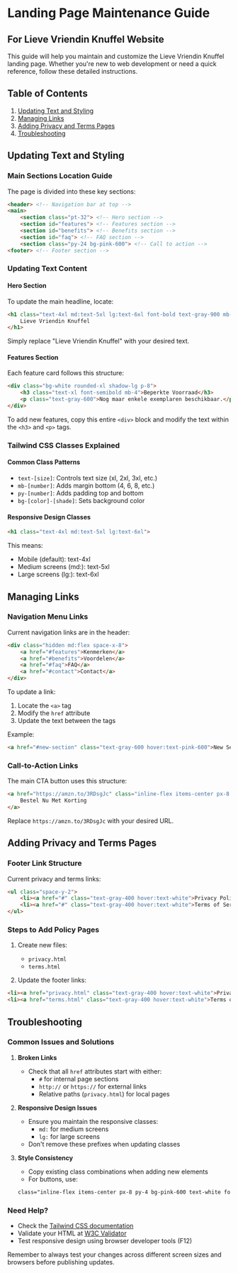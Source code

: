 # Landing Page Maintenance Guide
## For Lieve Vriendin Knuffel Website

This guide will help you maintain and customize the Lieve Vriendin Knuffel landing page. Whether you're new to web development or need a quick reference, follow these detailed instructions.

## Table of Contents
1. [Updating Text and Styling](#updating-text-and-styling)
2. [Managing Links](#managing-links)
3. [Adding Privacy and Terms Pages](#adding-privacy-and-terms-pages)
4. [Troubleshooting](#troubleshooting)

## Updating Text and Styling

### Main Sections Location Guide
The page is divided into these key sections:
```html
<header> <!-- Navigation bar at top -->
<main>
    <section class="pt-32"> <!-- Hero section -->
    <section id="features"> <!-- Features section -->
    <section id="benefits"> <!-- Benefits section -->
    <section id="faq"> <!-- FAQ section -->
    <section class="py-24 bg-pink-600"> <!-- Call to action -->
<footer> <!-- Footer section -->
```

### Updating Text Content

#### Hero Section
To update the main headline, locate:
```html
<h1 class="text-4xl md:text-5xl lg:text-6xl font-bold text-gray-900 mb-6 leading-tight">
    Lieve Vriendin Knuffel
</h1>
```
Simply replace "Lieve Vriendin Knuffel" with your desired text.

#### Features Section
Each feature card follows this structure:
```html
<div class="bg-white rounded-xl shadow-lg p-8">
    <h3 class="text-xl font-semibold mb-4">Beperkte Voorraad</h3>
    <p class="text-gray-600">Nog maar enkele exemplaren beschikbaar.</p>
</div>
```
To add new features, copy this entire `<div>` block and modify the text within the `<h3>` and `<p>` tags.

### Tailwind CSS Classes Explained

#### Common Class Patterns
- `text-[size]`: Controls text size (xl, 2xl, 3xl, etc.)
- `mb-[number]`: Adds margin bottom (4, 6, 8, etc.)
- `py-[number]`: Adds padding top and bottom
- `bg-[color]-[shade]`: Sets background color

#### Responsive Design Classes
```html
<h1 class="text-4xl md:text-5xl lg:text-6xl">
```
This means:
- Mobile (default): text-4xl
- Medium screens (md:): text-5xl
- Large screens (lg:): text-6xl

## Managing Links

### Navigation Menu Links
Current navigation links are in the header:
```html
<div class="hidden md:flex space-x-8">
    <a href="#features">Kenmerken</a>
    <a href="#benefits">Voordelen</a>
    <a href="#faq">FAQ</a>
    <a href="#contact">Contact</a>
</div>
```

To update a link:
1. Locate the `<a>` tag
2. Modify the `href` attribute
3. Update the text between the tags

Example:
```html
<a href="#new-section" class="text-gray-600 hover:text-pink-600">New Section</a>
```

### Call-to-Action Links
The main CTA button uses this structure:
```html
<a href="https://amzn.to/3RDsgJc" class="inline-flex items-center px-8 py-4 bg-pink-600">
    Bestel Nu Met Korting
</a>
```
Replace `https://amzn.to/3RDsgJc` with your desired URL.

## Adding Privacy and Terms Pages

### Footer Link Structure
Current privacy and terms links:
```html
<ul class="space-y-2">
    <li><a href="#" class="text-gray-400 hover:text-white">Privacy Policy</a></li>
    <li><a href="#" class="text-gray-400 hover:text-white">Terms of Service</a></li>
</ul>
```

### Steps to Add Policy Pages
1. Create new files:
   - `privacy.html`
   - `terms.html`

2. Update the footer links:
```html
<li><a href="privacy.html" class="text-gray-400 hover:text-white">Privacy Policy</a></li>
<li><a href="terms.html" class="text-gray-400 hover:text-white">Terms of Service</a></li>
```

## Troubleshooting

### Common Issues and Solutions

1. **Broken Links**
   - Check that all `href` attributes start with either:
     - `#` for internal page sections
     - `http://` or `https://` for external links
     - Relative paths (`privacy.html`) for local pages

2. **Responsive Design Issues**
   - Ensure you maintain the responsive classes:
     - `md:` for medium screens
     - `lg:` for large screens
   - Don't remove these prefixes when updating classes

3. **Style Consistency**
   - Copy existing class combinations when adding new elements
   - For buttons, use:
   ```html
   class="inline-flex items-center px-8 py-4 bg-pink-600 text-white font-semibold rounded-lg"
   ```

### Need Help?
- Check the [Tailwind CSS documentation](https://tailwindcss.com/docs)
- Validate your HTML at [W3C Validator](https://validator.w3.org/)
- Test responsive design using browser developer tools (F12)

Remember to always test your changes across different screen sizes and browsers before publishing updates.